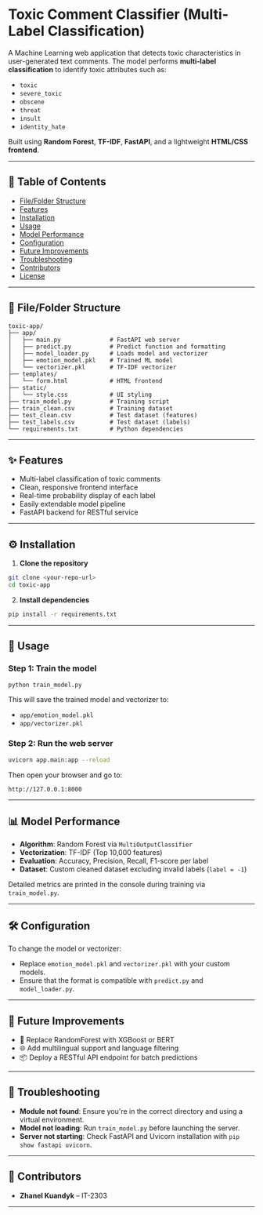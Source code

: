 # Toxic Comment Classifier (Multi-Label Classification)

A Machine Learning web application that detects toxic characteristics in user-generated text comments. The model performs **multi-label classification** to identify toxic attributes such as:

- `toxic`
- `severe_toxic`
- `obscene`
- `threat`
- `insult`
- `identity_hate`

Built using **Random Forest**, **TF-IDF**, **FastAPI**, and a lightweight **HTML/CSS frontend**.

---

## 📑 Table of Contents

- [File/Folder Structure](#filefolder-structure)
- [Features](#features)
- [Installation](#installation)
- [Usage](#usage)
- [Model Performance](#model-performance)
- [Configuration](#configuration)
- [Future Improvements](#future-improvements)
- [Troubleshooting](#troubleshooting)
- [Contributors](#contributors)
- [License](#license)

---

## 📁 File/Folder Structure

```
toxic-app/
├── app/
│   ├── main.py              # FastAPI web server
│   ├── predict.py           # Predict function and formatting
│   ├── model_loader.py      # Loads model and vectorizer
│   ├── emotion_model.pkl    # Trained ML model
│   └── vectorizer.pkl       # TF-IDF vectorizer
├── templates/
│   └── form.html            # HTML frontend
├── static/
│   └── style.css            # UI styling
├── train_model.py           # Training script
├── train_clean.csv          # Training dataset
├── test_clean.csv           # Test dataset (features)
├── test_labels.csv          # Test dataset (labels)
└── requirements.txt         # Python dependencies
```

---

## ✨ Features

- Multi-label classification of toxic comments
- Clean, responsive frontend interface
- Real-time probability display of each label
- Easily extendable model pipeline
- FastAPI backend for RESTful service

---

## ⚙️ Installation

1. **Clone the repository**

```bash
git clone <your-repo-url>
cd toxic-app
```

2. **Install dependencies**

```bash
pip install -r requirements.txt
```

---

## 🚀 Usage

### Step 1: Train the model

```bash
python train_model.py
```

This will save the trained model and vectorizer to:

- `app/emotion_model.pkl`
- `app/vectorizer.pkl`

### Step 2: Run the web server

```bash
uvicorn app.main:app --reload
```

Then open your browser and go to:

```
http://127.0.0.1:8000
```

---

## 📊 Model Performance

- **Algorithm**: Random Forest via `MultiOutputClassifier`
- **Vectorization**: TF-IDF (Top 10,000 features)
- **Evaluation**: Accuracy, Precision, Recall, F1-score per label
- **Dataset**: Custom cleaned dataset excluding invalid labels (`label = -1`)

Detailed metrics are printed in the console during training via `train_model.py`.

---

## 🛠️ Configuration

To change the model or vectorizer:

- Replace `emotion_model.pkl` and `vectorizer.pkl` with your custom models.
- Ensure that the format is compatible with `predict.py` and `model_loader.py`.

---

## 🔮 Future Improvements

- 🔁 Replace RandomForest with XGBoost or BERT
- 🌐 Add multilingual support and language filtering
- 📦 Deploy a RESTful API endpoint for batch predictions

---

## 🐞 Troubleshooting

- **Module not found**: Ensure you're in the correct directory and using a virtual environment.
- **Model not loading**: Run `train_model.py` before launching the server.
- **Server not starting**: Check FastAPI and Uvicorn installation with `pip show fastapi uvicorn`.

---

## 👤 Contributors

- **Zhanel Kuandyk** – IT-2303 

---
